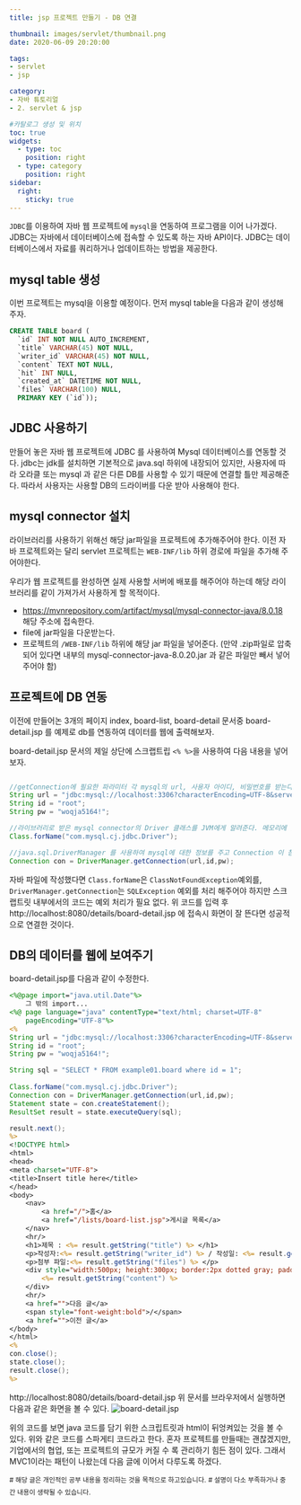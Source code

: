 ```yaml
---
title: jsp 프로젝트 만들기 - DB 연결

thumbnail: images/servlet/thumbnail.png
date: 2020-06-09 20:20:00

tags: 
- servlet
- jsp

category:
- 자바 튜토리얼
- 2. servlet & jsp

#카탈로그 생성 및 위치
toc: true
widgets:
  - type: toc
    position: right
  - type: category
    position: right
sidebar:
  right:
    sticky: true
---
```


`JDBC`를 이용하여 자바 웹 프로젝트에 `mysql`을 연동하여 프로그램을 이어 나가겠다. JDBC는 자바에서 데이터베이스에 접속할 수 있도록 하는 자바 API이다. JDBC는 데이터베이스에서 자료를 쿼리하거나 업데이트하는 방법을 제공한다.
<!-- more -->

## mysql table 생성
이번 프로젝트는 mysql을 이용할 예정이다. 먼저 mysql table을 다음과 같이 생성해 주자.

```sql
CREATE TABLE board (
  `id` INT NOT NULL AUTO_INCREMENT,
  `title` VARCHAR(45) NOT NULL,
  `writer_id` VARCHAR(45) NOT NULL,
  `content` TEXT NOT NULL,
  `hit` INT NULL,
  `created_at` DATETIME NOT NULL,
  `files` VARCHAR(100) NULL,
  PRIMARY KEY (`id`));
```

## JDBC 사용하기
만들어 놓은 자바 웹 프로젝트에 JDBC 를 사용하여 Mysql 데이터베이스를 연동할 것다. jdbc는 jdk를 설치하면 기본적으로 java.sql 하위에 내장되어 있지만, 사용자에 따라 오라클 또는 mysql 과 같은 다른 DB를 사용할 수 있기 때문에 연결할 틀만 제공해준다. 따라서 사용자는 사용할 DB의 드라이버를 다운 받아 사용해야 한다.

## mysql connector 설치
라이브러리를 사용하기 위해선 해당 jar파일을 프로젝트에 추가해주어야 한다. 이전 자바 프로젝트와는 달리 servlet 프로젝트는 `WEB-INF/lib` 하위 경로에 파일을 추가해 주어야한다. 

우리가 웹 프로젝트를 완성하면 실제 사용할 서버에 배포를 해주어야 하는데 해당 라이브러리를 같이 가져가서 사용하게 할 목적이다.

- https://mvnrepository.com/artifact/mysql/mysql-connector-java/8.0.18 해당 주소에 접속한다.
- file에 jar파일을 다운받는다.
- 프로젝트의 `/WEB-INF/lib` 하위에 해당 jar 파일을 넣어준다. (만약 .zip파일로 압축 되어 있다면 내부의 mysql-connector-java-8.0.20.jar 과 같은 파일만 빼서 넣어주어야 함)

## 프로젝트에 DB 연동
이전에 만들어논 3개의 페이지 index, board-list, board-detail 문서중 board-detail.jsp 를 예제로 db를 연동하여 데이터를 웹에 출력해보자.

board-detail.jsp 문서의 제일 상단에 스크랩트립 `<% %>`을 사용하여 다음 내용을 넣어보자.
```java

//getConnection에 필요한 파라미터 각 mysql의 url, 사용자 아이디, 비밀번호를 받는다.
String url = "jdbc:mysql://localhost:3306?characterEncoding=UTF-8&serverTimezone=UTC";
String id = "root";
String pw = "woqja5164!";

//라이브러리로 받은 mysql connector의 Driver 클래스를 JVM에게 알려준다. 메모리에 올라감
Class.forName("com.mysql.cj.jdbc.Driver");

//java.sql.DriverManager 를 사용하여 mysql에 대한 정보를 주고 Connection 이 참조
Connection con = DriverManager.getConnection(url,id,pw);
```
자바 파일에 작성했다면 `Class.forName`은 `ClassNotFoundException`예외를,  `DriverManager.getConnection`는 `SQLException` 예외를 처리 해주어야 하지만 스크랩트릿 내부에서의 코드는 예외 처리가 필요 없다. 위 코드를 입력 후 http://localhost:8080/details/board-detail.jsp 에 접속시 화면이 잘 뜬다면 성공적으로 연결한 것이다.

## DB의 데이터를 웹에 보여주기
board-detail.jsp를 다음과 같이 수정한다.
```jsp
<%@page import="java.util.Date"%>
	그 밖의 import... 
<%@ page language="java" contentType="text/html; charset=UTF-8"
    pageEncoding="UTF-8"%>
<%
String url = "jdbc:mysql://localhost:3306?characterEncoding=UTF-8&serverTimezone=UTC";
String id = "root";
String pw = "woqja5164!";

String sql = "SELECT * FROM example01.board where id = 1";
	
Class.forName("com.mysql.cj.jdbc.Driver");
Connection con = DriverManager.getConnection(url,id,pw);
Statement state = con.createStatement();
ResultSet result = state.executeQuery(sql);

result.next();
%>
<!DOCTYPE html>
<html>
<head>
<meta charset="UTF-8">
<title>Insert title here</title>
</head>
<body>
	<nav>
		<a href="/">홈</a>
		<a href="/lists/board-list.jsp">게시글 목록</a>
	</nav>
	<hr/>
	<h1>제목 : <%= result.getString("title") %> </h1>
	<p>작성자:<%= result.getString("writer_id") %> / 작성일: <%= result.getDate("created_at") %>/ 조회수: <%= result.getInt("hit") %>  </p>
	<p>첨부 파일:<%= result.getString("files") %> </p>
	<div style="width:500px; height:300px; border:2px dotted gray; padding:10px;">
		<%= result.getString("content") %>
	</div>
	<hr/>
	<a href="">다음 글</a>
	<span style="font-weight:bold">/</span>
	<a href="">이전 글</a>
</body>
</html>
<%
con.close();
state.close();
result.close();
%>
```
http://localhost:8080/details/board-detail.jsp
위 문서를 브라우저에서 실행하면 다음과 같은 화면을 볼 수 있다.
![board-detail.jsp](https://gojaebeom.github.io//images/servlet/example08.PNG)

위의 코드를 보면 java 코드를 담기 위한 스크립트릿과 html이 뒤엉켜있는 것을 볼 수 있다. 위와 같은 코드를 스파게티 코드라고 한다. 혼자 프로젝트를 만들때는 괜찮겠지만, 기업에서의 협업, 또는 프로젝트의 규모가 커질 수 록 관리하기 힘든 점이 있다. 그래서 MVC1이라는 패턴이 나왔는데 다음 글에 이어서 다루도록 하겠다.


<sup># 해당 글은 개인적인 공부 내용을 정리하는 것을 목적으로 하고있습니다.</sup>
<sup># 설명이 다소 부족하거나 중간 내용이 생략될 수 있습니다.</sup>